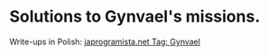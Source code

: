 ﻿# Solutions to Gynvael's missions.

Write-ups in Polish: [japrogramista.net Tag: Gynvael](http://japrogramista.net/tag/gynvael/)

